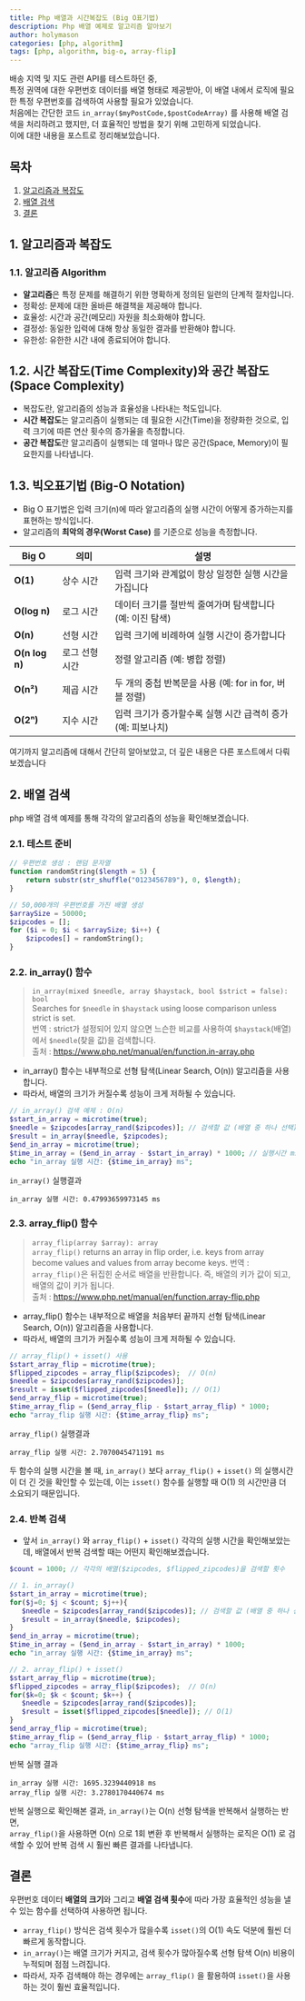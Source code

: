 ```yaml
---
title: Php 배열과 시간복잡도 (Big O표기법)
description: Php 배열 예제로 알고리즘 알아보기
author: holymason
categories: [php, algorithm]
tags: [php, algorithm, big-o, array-flip]
---
```


배송 지역 및 지도 관련 API를 테스트하던 중,  
특정 권역에 대한 우편번호 데이터를 배열 형태로 제공받아, 이 배열 내에서 로직에 필요한 특정 우편번호를 검색하여 사용할 필요가 있었습니다.  
처음에는 간단한 코드 `in_array($myPostCode,$postCodeArray)` 를 사용해 배열 검색을 처리하려고 했지만, 더 효율적인 방법을 찾기 위해 고민하게 되었습니다.   
이에 대한 내용을 포스트로 정리해보았습니다.

## 목차

1. [알고리즘과 복잡도](#1-알고리즘과-복잡도)
2. [배열 검색](#2-배열-검색)
3. [결론](#결론)


## 1. 알고리즘과 복잡도

### 1.1. 알고리즘 Algorithm

* **알고리즘**은 특정 문제를 해결하기 위한 명확하게 정의된 일련의 단계적 절차입니다. 
* 정확성: 문제에 대한 올바른 해결책을 제공해야 합니다.
* 효율성: 시간과 공간(메모리) 자원을 최소화해야 합니다.
* 결정성: 동일한 입력에 대해 항상 동일한 결과를 반환해야 합니다.
* 유한성: 유한한 시간 내에 종료되어야 합니다.

## 1.2. 시간 복잡도(Time Complexity)와 공간 복잡도(Space Complexity)
* 복잡도란, 알고리즘의 성능과 효율성을 나타내는 척도입니다.
* **시간 복잡도**는 알고리즘이 실행되는 데 필요한 시간(Time)을 정량화한 것으로, 입력 크기에 따른 연산 횟수의 증가율을 측정합니다.
* **공간 복잡도**란 알고리즘이 실행되는 데 얼마나 많은 공간(Space, Memory)이 필요한지를 나타냅니다.

## 1.3. 빅오표기법 (Big-O Notation)
* Big O 표기법은 입력 크기(n)에 따라 알고리즘의 실행 시간이 어떻게 증가하는지를 표현하는 방식입니다.
* 알고리즘의 **최악의 경우(Worst Case)** 를 기준으로 성능을 측정합니다.

| Big O      | 의미        | 설명                                    |
|------------|------------|---------------------------------------|
| **O(1)**  | 상수 시간  | 입력 크기와 관계없이 항상 일정한 실행 시간을 가집니다        |
| **O(log n)** | 로그 시간 | 데이터 크기를 절반씩 줄여가며 탐색합니다 (예: 이진 탐색)     |
| **O(n)**  | 선형 시간  | 입력 크기에 비례하여 실행 시간이 증가합니다              |
| **O(n log n)** | 로그 선형 시간 | 정렬 알고리즘 (예: 병합 정렬)                    |
| **O(n²)** | 제곱 시간 | 두 개의 중첩 반복문을 사용 (예: for in for, 버블 정렬) |
| **O(2ⁿ)** | 지수 시간 | 입력 크기가 증가할수록 실행 시간 급격히 증가 (예: 피보나치) |

여기까지 알고리즘에 대해서 간단히 알아보았고, 더 깊은 내용은 다른 포스트에서 다뤄보겠습니다

## 2. 배열 검색

php 배열 검색 예제를 통해 각각의 알고리즘의 성능을 확인해보겠습니다.

### 2.1. 테스트 준비

```php
// 우편번호 생성 : 랜덤 문자열
function randomString($length = 5) {
    return substr(str_shuffle("0123456789"), 0, $length);
}

// 50,000개의 우편번호를 가진 배열 생성
$arraySize = 50000;
$zipcodes = [];
for ($i = 0; $i < $arraySize; $i++) {
    $zipcodes[] = randomString();
}
```

### 2.2. in_array() 함수
> `in_array(mixed $needle, array $haystack, bool $strict = false): bool`  
> Searches for `$needle` in `$haystack` using loose comparison unless strict is set.  
> 번역 : strict가 설정되어 있지 않으면 느슨한 비교를 사용하여 `$haystack`(배열)에서 `$needle`(찾을 값)을 검색합니다.  
> 출처 : https://www.php.net/manual/en/function.in-array.php

* in_array() 함수는 내부적으로 선형 탐색(Linear Search, O(n)) 알고리즘을 사용합니다.  
* 따라서, 배열의 크기가 커질수록 성능이 크게 저하될 수 있습니다.

```php
// in_array() 검색 예제 : O(n)
$start_in_array = microtime(true);
$needle = $zipcodes[array_rand($zipcodes)]; // 검색할 값 (배열 중 하나 선택)
$result = in_array($needle, $zipcodes);
$end_in_array = microtime(true);
$time_in_array = ($end_in_array - $start_in_array) * 1000; // 실행시간 ms(밀리초)
echo "in_array 실행 시간: {$time_in_array} ms";
```

`in_array()` 실행결과

```
in_array 실행 시간: 0.47993659973145 ms 
```

### 2.3. array_flip() 함수
> `array_flip(array $array): array`  
> `array_flip()` returns an array in flip order, i.e. keys from array become values and values from array become keys.
> 번역 : `array_flip()`은 뒤집힌 순서로 배열을 반환합니다. 즉, 배열의 키가 값이 되고, 배열의 값이 키가 됩니다.  
> 출처 : https://www.php.net/manual/en/function.array-flip.php

* array_flip() 함수는 내부적으로 배열을 처음부터 끝까지 선형 탐색(Linear Search, O(n)) 알고리즘을 사용합니다.
* 따라서, 배열의 크기가 커질수록 성능이 크게 저하될 수 있습니다.

```php
// array_flip() + isset() 사용 
$start_array_flip = microtime(true);
$flipped_zipcodes = array_flip($zipcodes);  // O(n)
$needle = $zipcodes[array_rand($zipcodes)];
$result = isset($flipped_zipcodes[$needle]); // O(1)
$end_array_flip = microtime(true);
$time_array_flip = ($end_array_flip - $start_array_flip) * 1000;
echo "array_flip 실행 시간: {$time_array_flip} ms";
```

`array_flip()` 실행결과

```
array_flip 실행 시간: 2.7070045471191 ms
```

두 함수의 실행 시간을 볼 때, `in_array()` 보다 `array_flip()` + `isset()` 의 실행시간이 더 긴 것을 확인할 수 있는데, 이는 `isset()` 함수를 실행할 때 O(1) 의 시간만큼 더 소요되기 때문입니다.

### 2.4. 반복 검색

* 앞서 `in_array()` 와 `array_flip()` + `isset()` 각각의 실행 시간을 확인해보았는데, 배열에서 반복 검색할 때는 어떤지 확인해보겠습니다.

```php
$count = 1000; // 각각의 배열($zipcodes, $flipped_zipcodes)을 검색할 횟수

// 1. in_array() 
$start_in_array = microtime(true);
for($j=0; $j < $count; $j++){
   $needle = $zipcodes[array_rand($zipcodes)]; // 검색할 값 (배열 중 하나 선택)
   $result = in_array($needle, $zipcodes);
}
$end_in_array = microtime(true);
$time_in_array = ($end_in_array - $start_in_array) * 1000;
echo "in_array 실행 시간: {$time_in_array} ms";

// 2. array_flip() + isset() 
$start_array_flip = microtime(true);
$flipped_zipcodes = array_flip($zipcodes);  // O(n)
for($k=0; $k < $count; $k++) {
   $needle = $zipcodes[array_rand($zipcodes)];
   $result = isset($flipped_zipcodes[$needle]); // O(1)
}
$end_array_flip = microtime(true);
$time_array_flip = ($end_array_flip - $start_array_flip) * 1000;
echo "array_flip 실행 시간: {$time_array_flip} ms";
```

반복 실행 결과

```
in_array 실행 시간: 1695.3239440918 ms
array_flip 실행 시간: 3.2780170440674 ms
```

반복 실행으로 확인해본 결과, `in_array()`는 O(n) 선형 탐색을 반복해서 실행하는 반면,  
`array_flip()`을 사용하면 O(n) 으로 1회 변환 후 반복해서 실행하는 로직은 O(1) 로 검색할 수 있어 반복 검색 시 훨씬 빠른 결과를 나타냅니다.

## 결론 
우편번호 데이터 **배열의 크기**와 그리고 **배열 검색 횟수**에 따라 가장 효율적인 성능을 낼 수 있는 함수를 선택하여 사용하면 됩니다.
* `array_flip()` 방식은 검색 횟수가 많을수록 `isset()`의 O(1) 속도 덕분에 훨씬 더 빠르게 동작합니다.
* `in_array()`는 배열 크기가 커지고, 검색 횟수가 많아질수록 선형 탐색 O(n) 비용이 누적되며 점점 느려집니다.
* 따라서, 자주 검색해야 하는 경우에는 `array_flip()` 을 활용하여 `isset()`을 사용하는 것이 훨씬 효율적입니다.

